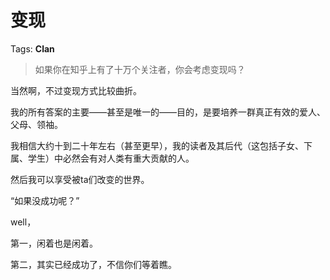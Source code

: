 # 变现

Tags: **Clan**

> 如果你在知乎上有了十万个关注者，你会考虑变现吗？



当然啊，不过变现方式比较曲折。

我的所有答案的主要——甚至是唯一的——目的，是要培养一群真正有效的爱人、父母、领袖。

我相信大约十到二十年左右（甚至更早），我的读者及其后代（这包括子女、下属、学生）中必然会有对人类有重大贡献的人。

然后我可以享受被ta们改变的世界。

  


“如果没成功呢？”

  


well，

第一，闲着也是闲着。

第二，其实已经成功了，不信你们等着瞧。



